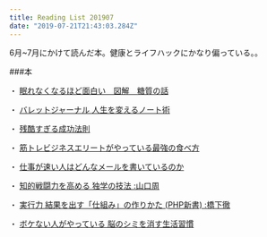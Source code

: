 ```yaml
---
title: Reading List 201907
date: "2019-07-21T21:43:03.284Z"
---
```

6月~7月にかけて読んだ本。健康とライフハックにかなり偏っている。。

###本

・ <a href="https://www.amazon.co.jp/dp/B07LBVN46V/ref=as_li_ss_il?&linkCode=li3&tag=gaaasuu-22&linkId=f81a0e6e842408ee002c68bbd148a528&language=ja_JP" target="_blank">眠れなくなるほど面白い　図解　糖質の話</a>


・ <a href="https://www.amazon.co.jp/dp/4478102678/ref=as_li_ss_il?&linkCode=li3&tag=gaaasuu-22&linkId=dc50c695e3e742613bb0d189d95d6f8e&language=ja_JP" target="_blank">バレットジャーナル 人生を変えるノート術</a>


・ <a href="https://www.amazon.co.jp/dp/B076C5KJ7P/ref=as_li_ss_il?&linkCode=li3&tag=gaaasuu-22&linkId=d6ca467104e161330a7d8e351d5b7761&language=ja_JP" target="_blank">残酷すぎる成功法則</a>


・ <a href="https://www.amazon.co.jp/dp/B073CD4KYY/ref=as_li_ss_il?&linkCode=li2&tag=gaaasuu-22&linkId=b939f9cbe82efa1c42aead7be7b22230&language=ja_JP" target="_blank">筋トレビジネスエリートがやっている最強の食べ方</a>


・ <a href="https://amzn.to/2V7a4cR" target="_blank">仕事が速い人はどんなメールを書いているのか</a>


・ <a href="https://amzn.to/32ZRYMi" target="_blank">知的戦闘力を高める 独学の技法 :山口周</a>


・ <a href="https://amzn.to/2VcTeZV" target="_blank">実行力 結果を出す「仕組み」の作りかた (PHP新書) :橋下徹</a>


・ <a href="https://amzn.to/2AFbbH2" target="_blank">ボケない人がやっている 脳のシミを消す生活習慣</a>